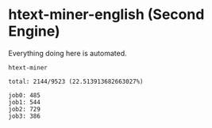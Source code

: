 # htext-miner-english (Second Engine)

Everything doing here is automated.

```
htext-miner

total: 2144/9523 (22.513913682663027%)

job0: 485
job1: 544
job2: 729
job3: 386
```